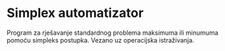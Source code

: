 # Simplex automatizator
Program za rješavanje standardnog problema maksimuma ili minumuma pomoću simpleks postupka. 
Vezano uz operacijska istraživanja.

